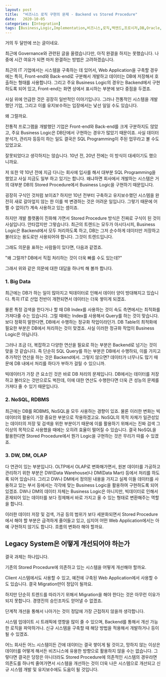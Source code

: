 ```yaml
---
layout: post
title:  "비즈니스 로직 구현의 문제 - Backend vs Stored Procedure"
date:   2020-10-05
categories: [Integration]
tags: [Business,Logic,Implementation,비즈니스,로직,백엔드,프로시저,DB,Oracle,Backend,Procedure,Stored,성능,Performance]
---
```


거의 두 달만에 쓰는 글이네요.

최근에 Governance와 관련된 글을 올렸습니다만, 아직 완결을 하지는 못했습니다. 나중에 시간 여유가 되면 마저 완결하는 방법은 고려하겠습니다.

최근의 IT 기업에서는 시스템을 구축하는 데 있어서, Web Application을 구축할 경우에는 특히, Front-end와 Back-end로 구분해서 개발하고 데이터는 DB에 저장해서 호출하는 형태를 사용합니다. 그리고 주요 Business Logic의 경우는 Backend에서 구현하도록 되어 있고, Front-end는 화면 상에서 표시하는 부분에 보다 중점을 두겠죠.

사실 위에 언급한 것은 굉장히 일반적인 이야기입니다. 
그러나 전통적인 시스템을 개발했던 기업, 그리고 이를 유지보수하는 입장에서는 낯선 일일 수도 있습니다.

왜 그럴까요.

전통적 프로그램을 개발했던 기업은 Front-end와 Back-end를 크게 구분하지도 않았고, 주요 Business Logic은 DB단에서 구현하는 경우가 많았기 때문이죠. 사실 데이터 분석가, 관리자 등등이 하는 일도 결국은 SQL Programming이 주된 업무라고 볼 수도 있었고요.

잘못되었다고 생각하지는 않습니다. 10년 전, 20년 전에는 이 방식이 대세이기도 했으니까요.

저 또한 약 10년 전에 지금 다니는 회사에 입사를 해서 대부분 SQL Programming을 했었고 사실 지금도 일부 하고 있기는 합니다. 왜냐하면 회사에서 개발하는 시스템은 거의 대부분 DB의 Stored Procedure에서 Business Logic을 구현하기 때문입니다.

굉장히 구식인 것처럼 보이죠? 하지만 10년 전부터 구축하고 유지보수했던 시스템을 완전히 새로 갈아엎지 않는 한 이를 싹 변경하는 것은 어려운 일입니다. 그렇기 때문에 어쩔 수 없이(?) 계속 사용하고 있는 셈이죠.

하지만 개발 플랫폼이 진화해 가면서 Stored Procedure 방식은 진짜로 구식이 된 것이 사실입니다. 안타깝지만 그렇습니다. 최근의 트렌드는 모두가 아시다시피, Business Logic은 Backend에서 모두 처리하도록 하고, DB는 그저 순수하게 데이터만 저장하고 불러오는 용도로만 사용되어야 합니다. 그것이 트렌드입니다.

그래도 의문을 표하는 사람들이 있다면, 다음과 같겠죠.

"왜 그럴까? DB에서 직접 처리하는 것이 더욱 빠를 수도 있는데?"

그래서 위와 같은 의문에 대한 대답을 하나씩 해 볼까 합니다.

### 1. Big Data

최근에는 DB가 하는 일이 많아지고 빅데이터로 인해서 데이터 양이 방대해지고 있습니다. 특히 IT로 산업 전반이 개편되면서 데이터는 더욱 쌓이게 되겠죠.

물론 특정 검색을 한다거나 할 때 DB Index를 사용하는 것이 속도 측면에서는 최적화를 가져다줄 수는 있습니다. 그럴 때에는 Index를 사용해서 Query를 하는 것이 맞습니다. 보다 정확히 말한다면, DB에서 수행하는 정규화 작업이라던가. DB Table의 최적화에 필요한 부분은 DB에서 처리하는 것이 맞겠죠. 사실 이러한 정규화 작업이 Business Logic은 아닙니다.

그러나 조금 더, 복잡하고 다양한 연산을 필요로 하는 부분은 Backend로 넘기는 것이 맞을 것 같습니다. 즉 단순히 SQL Query를 하는 부분은 DB에서 수행하되, 이를 가지고 추가적인 연산을 하는 것은 Backend에서. 그렇지 않으면? 데이터가 너무나도 많기 때문에 DB 내에서 처리를 하다가 부하가 걸릴 수 있으니까.

빅데이터가 가장 큰 요소인 것은 바로 DB 처리의 문제입니다. DB에서는 데이터를 저장하고 불러오는 것만으로도 벅찬데, 이에 대한 연산도 수행한다면 더욱 큰 성능의 문제를 가져다 줄 수 있기 때문입니다.

### 2. NoSQL, RDBMS

최근에는 DB를 RDBMS, NoSQL을 모두 사용하는 경향이 있죠. 물론 이러한 변화는 빅데이터의 활용이 가장 중요한 부분으로 작용하겠고요. 
NoSQL의 목적 자체가 일관성있는 데이터의 저장 및 검색을 위한 부분이기 때문에 이를 활용하기 위해서는 진짜 검색 그 이상의 목적으로 사용했을 때에는 오히려 효율이 떨어질 수 있습니다. 결국 NoSQL을 활용한다면 Stored Procedure에서 뭔가 Logic을 구현하는 것은 무리가 따를 수 있겠죠.

### 3. DW, DM, OLAP

다 연관이 있는 부분입니다. 
OLTP에서 OLAP로 변화해가면서, 원본 데이터를 가공하고 관리하기 위한 부분은 DW(Data Warehouse)나 DM(Data Mart) 등에서 처리를 하도록 되어 있습니다. 그리고 DW나 DM에서 정의된 내용을 가지고 실제 이들 데이터를 사용하고 있는 부서 등에서는 각각에 맞는 Business Logic을 활용하여 구현하도록 되어 있겠죠. DW나 DM의 데이터 자체는 Business Logic은 아니지만, 빅데이터로 인해서 혼재되어 있는 데이터를 보다 정제해서 바로 가지고 올 수 있는 형태로 변환해주는 역할을 합니다. 

이러한 데이터 저장 및 검색, 가공 등의 범위가 보다 세분화되면서 Stored Procedure에서 해야 할 부분은 급격하게 줄어들고 있고, 심지어 어떤 Web Application에서는 아예 구현하지 않기도 합니다. 흐름의 변화라 해야 할까요.

## Legacy System은 어떻게 개선되어야 하는가

결국 과제는 하나입니다. 

기존의 Stored Procedure에 의존하고 있는 시스템을 어떻게 개선해야 할까요.

Client 시스템에서도 사용할 수 있고, 예전에 구축된 Web Application에서 사용할 수도 있습니다.
결국 Migration만이 정답이 될까요.

하지만 단순히 트렌드를 따라가기 위해서 Migration을 해야 한다는 것은 아무런 이유가 되지 못합니다. 경영진의 승인조차도 얻어낼 수 없겠죠.

단계적 개선을 통해서 나아가는 것이 정답에 가장 근접하지 않을까 생각합니다.

시스템 업데이트 시 트래픽에 영향을 많이 줄 수 있으며, Backend를 통해서 개선 가능한 로직을 파악하거나.
신규 시스템을 구축할 때 해당 방법을 적용해서 개발하거나 등이 될 수 있겠죠.

어느 회사든 어느 시스템이든 간에 데이터는 결국 쌓이게 될 것이고, 망하지 않는 이상은 데이터를 어떻게 해서든 비즈니스에 유용한 방향으로 활용하지 않을 수는 없습니다. 그렇다면 결국은 당장은 아니더라도 Stored Procedure에 의존적인 시스템의 경우라면 의존도를 하나씩 줄여가면서 시스템을 개선하는 것이 더욱 나은 시스템으로 개선되고 신규 시스템 개발 및 유지보수에도 도움이 될 것입니다.

